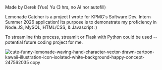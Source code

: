Made by Derek (Yue) Yu (3 hrs, no AI nor autofill)

Lemonade Catcher is a project I wrote for KPMG's Software Dev. Intern Summer 2026 application! Its purpose is to demonstrate my proficiency in Node.JS, MySQL, HTML/CSS, & Javascript :)

To streamline this process, streamlit or Flask with Python could be used -- potential future coding project for me.

![cute-funny-lemonade-waving-hand-character-vector-drawn-cartoon-kawaii-illustration-icon-isolated-white-background-happy-concept-247562035 copy](https://github.com/user-attachments/assets/a01dcd37-58cf-489a-9a25-264a1807b160)
